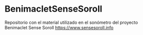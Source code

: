 # BenimacletSenseSoroll
Repositorio con el material utilizado en el sonómetro del proyecto Benimaclet Sense Soroll https://www.sensesoroll.info
